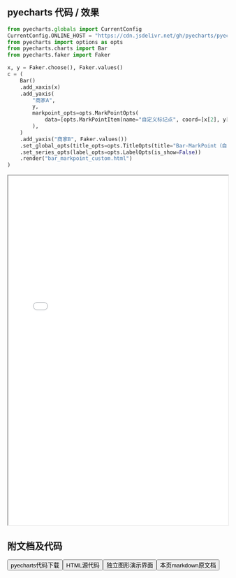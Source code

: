 
## pyecharts 代码 / 效果

```python
from pyecharts.globals import CurrentConfig
CurrentConfig.ONLINE_HOST = "https://cdn.jsdelivr.net/gh/pyecharts/pyecharts-assets@latest/assets/"
from pyecharts import options as opts
from pyecharts.charts import Bar
from pyecharts.faker import Faker

x, y = Faker.choose(), Faker.values()
c = (
    Bar()
    .add_xaxis(x)
    .add_yaxis(
        "商家A",
        y,
        markpoint_opts=opts.MarkPointOpts(
            data=[opts.MarkPointItem(name="自定义标记点", coord=[x[2], y[2]], value=y[2])]
        ),
    )
    .add_yaxis("商家B", Faker.values())
    .set_global_opts(title_opts=opts.TitleOpts(title="Bar-MarkPoint（自定义）"))
    .set_series_opts(label_opts=opts.LabelOpts(is_show=False))
    .render("bar_markpoint_custom.html")
)

```

<iframe width="100%" height="800px" src="/pyecharts/Bar/bar_markpoint_custom.html"></iframe>

## 附文档及代码

<a href="https://cdn.jsdelivr.net/gh/wfy-belief/python/docs/pyecharts/Bar/bar_markpoint_custom.py"><button class="mybutton">pyecharts代码下载</button></a><a href="https://cdn.jsdelivr.net/gh/wfy-belief/python/docs/pyecharts/Bar/bar_markpoint_custom.html"><button class="mybutton">HTML源代码</button></a><a href="https://python.wfyblog.cn/pyecharts/Bar/bar_markpoint_custom.html"><button class="mybutton">独立图形演示界面</button></a><a href="https://cdn.jsdelivr.net/gh/wfy-belief/python/docs/pyecharts/Bar/bar_markpoint_custom.md"><button class="mybutton">本页markdown原文档</button></a>

